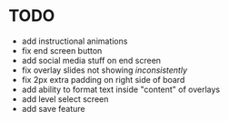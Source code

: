 TODO
====
* add instructional animations
* fix end screen button
* add social media stuff on end screen
* fix overlay slides not showing _inconsistently_
* fix 2px extra padding on right side of board
* add ability to format text inside "content" of overlays
* add level select screen
* add save feature